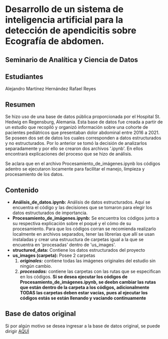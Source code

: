 # Desarrollo de un sistema de inteligencia artificial para la detección de apendicitis sobre Ecografía de abdomen.

## Seminario de Analítica y Ciencia de Datos

## Estudiantes
Alejandro Martínez Hernández
Rafael Reyes

## Resumen
Se hizo uso de una base de datos pública proporcionada por el Hospital  St. Hedwig en Regensburg, Alemania. Esta base de datos fue creada a partir de un estudio que recopiló y organizó información sobre una cohorte de pacientes pediátricos que presentaban dolor abdominal entre 2016 a 2021. Se poseen dos set de datos los cuales corresponden a datos estructurados y no estructurados. Por lo anterior se tomó la decisión de analizarlos separadamente y por ello se crearon dos archivos '.ipynb'. En ellos encontrará explicaciones del proceso que se hizo de análisis.

Se aclara que en el archivo Procesamiento_de_imágenes.ipynb los códigos adentro se ejecutaron locamente para facilitar el manejo, limpieza y procesamiento de los datos.

## Contenido

- **Análisis_de_datos.ipynb:** Análisis de datos estructurados. Aquí se encuentra el código y las decisiones que se tomaron para elegir los datos estructurados de importancia. 
- **Procesamiento_de_imágenes.ipynb:** Se encuentra los códigos junto a su respectiva explicación sobre el poqué y el cómo de su procesamiento. Para que los códigos corran se recomienda realizarlo localmente en archivos separados, tener las librerías que allí se usan instaladas y crear una estruuctura de carpetas igual a la que se encuentra en 'procesadas' dentro de 'us_images'. 
- **structured_data:** Contiene los datos estructurados del proyecto
- **us_images (carpeta):** Posee 2 carpetas
    1. ***originales:*** contiene todas las imágenes originales del estudio sin ningún cambio.
    2. ***procesadas:*** contiene las carpetas con las rutas que se especifican en los códigos. **Si se desea ejecutar los códigos de Procesamiento_de_imágenes.ipynb, se deebn cambiar las rutas que están dentro de la carpeta a los códigos, adicionalmente TODAS las carpetas deben estar vacías, pues al ejecutar los códigos estás se están llenando y vaciando continuamente**

## Base de datos original
Si por algún motivo se desea ingresar a la base de datos original, se puede dirigir [AQUÍ](https://zenodo.org/records/7711412)